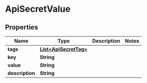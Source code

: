 

# ApiSecretValue


## Properties

| Name | Type | Description | Notes |
|------------ | ------------- | ------------- | -------------|
|**tags** | [**List&lt;ApiSecretTag&gt;**](ApiSecretTag.md) |  |  |
|**key** | **String** |  |  |
|**value** | **String** |  |  |
|**description** | **String** |  |  |



